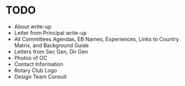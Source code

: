 # TODO

- About write-up
- Letter from Principal write-up
- All Committees Agendas, EB Names, Experiences, Links to Country Matrix, and Background Guide
- Letters from Sec Gen, Dir Gen
- Photos of OC
- Contact Information
- Rotary Club Logo
- Design Team Consult